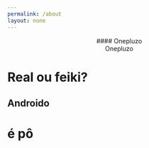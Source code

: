 ```yaml
---
permalink: /about
layout: none
---
```


<center> #### Onepluzo </center>  


<center> Onepluzo </center>

<h1>Real ou feiki?</h1>

## Androido
# é pô
